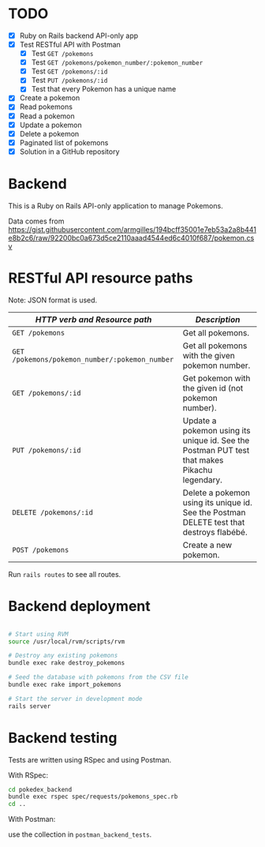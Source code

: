 
# TODO

- [x] Ruby on Rails backend API-only app
- [x] Test RESTful API with Postman
    - [x] Test `GET /pokemons`
    - [x] Test `GET /pokemons/pokemon_number/:pokemon_number`
    - [x] Test `GET /pokemons/:id`
    - [x] Test `PUT /pokemons/:id`
    - [x] Test that every Pokemon has a unique name
- [x] Create a pokemon
- [x] Read pokemons
- [x] Read a pokemon
- [x] Update a pokemon
- [x] Delete a pokemon
- [x] Paginated list of pokemons
- [x] Solution in a GitHub repository

# Backend

This is a Ruby on Rails API-only application to manage Pokemons.

Data comes from https://gist.githubusercontent.com/armgilles/194bcff35001e7eb53a2a8b441e8b2c6/raw/92200bc0a673d5ce2110aaad4544ed6c4010f687/pokemon.csv

# RESTful API resource paths

Note: JSON format is used.

| *HTTP verb and Resource path*                        | *Description* |
| ---                                                  | ---           |
| `GET /pokemons`                                      | Get all pokemons. |
| `GET /pokemons/pokemon_number/:pokemon_number`       | Get all pokemons with the given pokemon number. |
| `GET /pokemons/:id`                                  | Get pokemon with the given id (not pokemon number). |
| `PUT /pokemons/:id`                                  | Update a pokemon using its unique id. See the Postman PUT test that makes Pikachu legendary. |
| `DELETE /pokemons/:id`                               | Delete a pokemon using its unique id. See the Postman DELETE test that destroys flabébé. |
| `POST /pokemons`                                     | Create a new pokemon. |

Run `rails routes` to see all routes.

# Backend deployment

```bash

# Start using RVM
source /usr/local/rvm/scripts/rvm

# Destroy any existing pokemons
bundle exec rake destroy_pokemons

# Seed the database with pokemons from the CSV file
bundle exec rake import_pokemons

# Start the server in development mode
rails server
```

# Backend testing

Tests are written using RSpec and using Postman.


With RSpec:

```bash
cd pokedex_backend
bundle exec rspec spec/requests/pokemons_spec.rb
cd ..
```

With Postman:

use the collection in `postman_backend_tests`.



